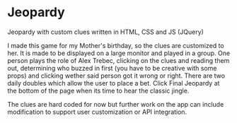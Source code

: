 # Jeopardy
Jeopardy with custom clues written in HTML, CSS and JS (JQuery)


I made this game for my Mother's birthday, so the clues are customized to her.  It is made to be displayed on a large monitor and played in a group.
One person plays the role of Alex Trebec, clicking on the clues and reading them out, determining who buzzed in first (you have to be creative with some props) and clicking wether said person got it wrong or right.
There are two daily doubles which allow the user to place a bet.  Click Final Jeopardy at the bottom of the page when its time to hear the classic jingle.

The clues are hard coded for now but further work on the app can include modification to support user customization or API integration.
